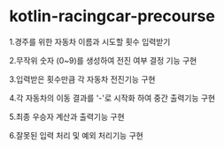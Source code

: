 # kotlin-racingcar-precourse

1.경주를 위한 자동차 이름과 시도할 횟수 입력받기

2.무작위 숫자 (0~9)를 생성하여 전진 여부 결정 기능 구현

3.입력받은 횟수만큼 각 자동차 전진기능 구현

4.각 자동차의 이동 결과를 '-'로 시작화 하여 중간 출력기능 구현

5.최종 우승자 계산과 출력기능 구현

6.잘못된 입력 처리 및 예외 처리기능 구현
